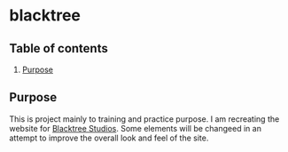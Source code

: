 # blacktree

## Table of contents
1. [Purpose](#purpose)


## Purpose
This is project mainly to training and practice purpose. I am recreating the website for [Blacktree Studios](http://www.blacktreestudios.co.uk/bts/). Some elements will be changeed in an attempt to improve the overall look and feel of the site.